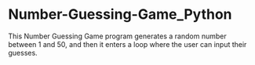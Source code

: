 # Number-Guessing-Game_Python
This Number Guessing Game program generates a random number between 1 and 50, and then it enters a loop where the user can input their guesses.
